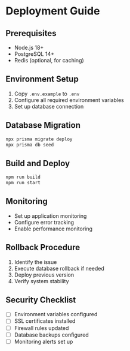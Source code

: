 # Deployment Guide

## Prerequisites
- Node.js 18+
- PostgreSQL 14+
- Redis (optional, for caching)

## Environment Setup
1. Copy `.env.example` to `.env`
2. Configure all required environment variables
3. Set up database connection

## Database Migration
```bash
npx prisma migrate deploy
npx prisma db seed
```

## Build and Deploy
```bash
npm run build
npm run start
```

## Monitoring
- Set up application monitoring
- Configure error tracking
- Enable performance monitoring

## Rollback Procedure
1. Identify the issue
2. Execute database rollback if needed
3. Deploy previous version
4. Verify system stability

## Security Checklist
- [ ] Environment variables configured
- [ ] SSL certificates installed
- [ ] Firewall rules updated
- [ ] Database backups configured
- [ ] Monitoring alerts set up